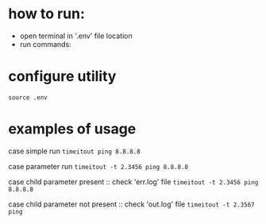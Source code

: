 # how to run:
 - open terminal in '.env' file location
 - run commands:

# configure utility
``source .env``

# examples of usage
case simple run
``timeitout ping 8.8.8.8``

case parameter run
``timeitout -t 2.3456 ping 8.8.8.8``

case child parameter present ::  check 'err.log' file
``timeitout -t 2.3456 ping 8.8.8.8``

case child parameter not present :: check 'out.log' file
``timeitout -t 2.3567 ping``
